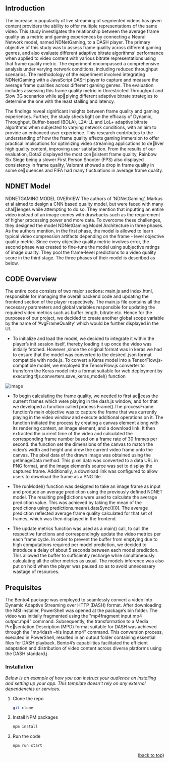 ## Introduction

The increase in popularity of live streaming of segmented videos has given content providers the ability to offer multiple representations of the same video. This study investigates the relationship between the average frame quality as a metric and gaming experiences by connecting a Neural Network model, named NDNetGaming, to a DASH player. The primary
objective of this study was to assess frame quality across different gaming genres, and also evaluate different adaptive bitrate algorithms’ performance when applied to video content with
various bitrate representations using that frame quality metric. The experiment encompassed a comprehensive analysis under varying network conditions, including reduced throughput scenarios. The methodology of the experiment involved integrating NDNetGaming with a JavaScript DASH player
to capture and measure the average frame qualities across different gaming genres. The evaluation includes assessing this frame quality metric in Unrestricted Throughput and Slow 3G scenarios while applying different adaptive bitrate strategies to determine the one with the least stalling and latency. 

The findings reveal significant insights between frame quality and gaming experiences. Further, the study sheds light on the efficacy of Dynamic, Throughput, Buffer-based (BOLA), L2A-LL and
LoL+ adaptive bitrate algorithms when subjected to varying network conditions, with an aim to provide an enhanced user experience.
This research contributes to the understanding of how the frame quality effects gaming immersion to offer practical implications for optimizing video streaming applications to deliver high quality content, improving user satisfaction. From the results of our evaluation, Dota2 displayed the most consistent frame quality, Rainbow Six Siege being a slower First Person Shooter (FPS) also displayed consistency in frame
quality, Valorant showed a drop in frame quality in some sequences and FIFA had many fluctuations in average frame quality.



## NDNET Model

NDNETGAMING MODEL OVERVIEW
The authors of ’NDNetGaming’, Markus et al aimed to design a CNN based quality model, but were faced with many challenges while attempting to do so. They mention that inputting an entire video instead of an image comes with drawbacks such as the requirement of higher processing power and more data. To overcome these challenges, they designed the model
NDNetGaming Model Architecture in three phases. As the authors mention, in the first phase, the model is allowed to learn typical video compression artifacts depending on the frame - level objective quality metric. Since every objective quality metric involves error, the second phase was created to fine-tune the model using subjective ratings
of image quality. They pool the frame-level predictions to a video quality score in the third stage. The three phases of their model is described as below.


## CODE Overview

The entire code consists of two major sections: main.js and index.html, responsible for managing the overall backend code
and updating the frontend section of the player respectively. The main.js file contains all the necessary parameters and global variables responsible for updating the required video
metrics such as buffer length, bitrate etc. Hence for the purposes of our project, we decided to create another global scope variable by the name of ‘AvgFrameQuality’ which would be
further displayed in the UI.

* To initialize and load the model, we decided to integrate it within the player’s init session itself, thereby loading it up
once the video was initially fetched. However ,since the original format was in keras we had to ensure that the model was converted to the desired .json format compatible with node.js.
To convert a Keras model into a TensorFlow.js-compatible model, we employed the TensorFlow.js converter to transform
the Keras model into a format suitable for web deployment by executing tfjs.converters.save_keras_model() function


![image](https://github.com/Divye2401/Frame-Analysis-using-NDNET/assets/52701687/b65a123e-eebe-4896-96ee-232466b86421)

* To begin calculating the frame quality, we needed to first access the current frames which were playing in the dash.js
window, and for that we developed a function called process Frame().The processFrame function’s main objective was to capture the frame that was currently playing in the video window and execute additional operations on it. The function initiated the process by creating a canvas element along with its rendering context, an image element, and a download link. It then extracted the current time of the video and calculated the corresponding frame number based on a frame rate of 30 frames per second. the function set the dimensions of the canvas to match the video’s width and height and drew the current video frame onto the canvas. The pixel data of the drawn image was obtained using the getImageData method. This pixel data was converted to a data URL in PNG format, and the image element’s source was set to display the captured frame. Additionally, a download link was configured to allow users to download the frame as a PNG
file.

* The runModel() function was designed to take an image frame as input and produce an average prediction using the previously defined NDNET model. The resulting predictions were used to calculate the average prediction value. This was achieved by taking the mean of the predictions using predictions.mean().dataSync()[0]. The average prediction reflected average frame quality calculated for that set of frames,
which was then displayed in the frontend.

* The update metrics function was used as a main() call, to call the respective functions and correspondingly update the video metrics per each frame cycle. In order to prevent the buffer from emptying due to high computations required per model prediction, we decided to introduce a delay of about 5 seconds between each model prediction. This allowed the buffer to sufficiently recharge while simultaneously calculating all the other metrics as usual. The models inference was also put on hold when the player was paused so as to avoid unnecessary
wastage of resources. 

## Prequisites

The Bento4 package was employed to seamlessly convert a video into Dynamic Adaptive Streaming over HTTP (DASH)
format. After downloading the MSI installer, PowerShell was opened at the package’s bin folder. The video was initially
fragmented using the "mp4fragment input.mp4 output.mp4" command. Subsequently, the transformation to a Media Presentation Description (MPD) format suitable for DASH was achieved through the "mp4dash –hls input.mp4" command. This conversion process, executed in PowerShell, resulted in an output folder containing essential files for DASH playback. Bento4’s capabilities facilitated the efficient adaptation and distribution of video content across diverse platforms using the DASH standard.j


### Installation

_Below is an example of how you can instruct your audience on installing and setting up your app. This template doesn't rely on any external dependencies or services._
1. Clone the repo
   ```sh
   git clone 
   ```
2. Install NPM packages
   ```sh
   npm install
   ```
3. Run the code
   ```sh
   npm run start
   ```

<p align="right">(<a href="#readme-top">back to top</a>)</p>








